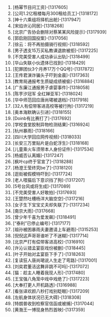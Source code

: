 
1. [杨幂节目问工资]-[1317605]
1. [公司1.2亿租楼每月300租给员工]-[1318172]
1. [神十六乘组将择机出舱]-[1317947]
1. [宋焰许沁同居]-[1318268]
1. [北京广告协会删除对蔡某某风险提示]-[1317939]
1. [郭启刚回国投案]-[1317056]
1. [徐云：将不再拍摄骑行视频]-[1318592]
1. [男子透支15万买私教课退款被拒]-[1317225]
1. [不完美受害人成功承认出轨]-[1318499]
1. [华山失联小伙遗体已找到]-[1318429]
1. [犯罪团伙3个月养17万个QQ号]-[1317872]
1. [王传君演诈骗头子吓到金晨]-[1317363]
1. [教育局通报考生质疑成绩被偷]-[1316884]
1. [广东廉江通报男子虐婴事件]-[1318058]
1. [陈芋汐冠军 全红婵亚军]-[1318024]
1. [华中师范回应唐尚珺被退档]-[1317918]
1. [32人有偿带客进高校等被行拘]-[1317219]
1. [奥本海默确认引进]-[1318155]
1. [Doinb有比赛打了]-[1317692]
1. [学校食堂胶制异物检测结果]-[1316924]
1. [杭州暴雨]-[1318166]
1. [四川大学回应网传视频]-[1318033]
1. [长安三万里贴片是白蛇浮生]-[1318168]
1. [儿童乘火车须带本人身份证件]-[1317534]
1. [杨威否认离婚]-[1317247]
1. [枫叶cp终于官宣了]-[1318288]
1. [杨澄王莹终究be了]-[1318120]
1. [逛街被假模特吓到]-[1317724]
1. [老人喂猫后下意识挡了狗]-[1317207]
1. [5号台风或将生成]-[1317089]
1. [不完美受害人好敢拍]-[1317693]
1. [王楚然吐槽杨洋大脑空空]-[1317216]
1. [女子生下宝宝丈夫却失联了]-[1317234]
1. [南京大雨]-[1317668]
1. [曾少年千喜为爱发飙]-[1318491]
1. [“泰利”已停止编号]-[1317177]
1. [祖孙被困暴雨夫妻邀请上车避雨]-[1315253]
1. [倪倪这声哥哥谁听了不迷糊]-[1317714]
1. [北京严打有偿带客进高校]-[1316910]
1. [许沁认错孟宴臣戏份被删]-[1318445]
1. [叶子开始对孟宴臣下手了]-[1318263]
1. [复读狂人唐尚珺说人生走了弯路]-[1317001]
1. [刘奕君董洁这舞非跳不可吗]-[1317072]
1. [猫：趁主人睡着我现人形]-[1317480]
1. [王宝强八角笼中戏中戏绝了]-[1317223]
1. [大奉打更人开机路透]-[1316988]
1. [看张译欢颜八秒打戏别眨眼]-[1317209]
1. [左航身体状况已无大碍]-[1318308]
1. [特朗普收到检察官信函或被捕]-[1317044]
1. [黄渤王一博现身热烈首映]-[1317359]